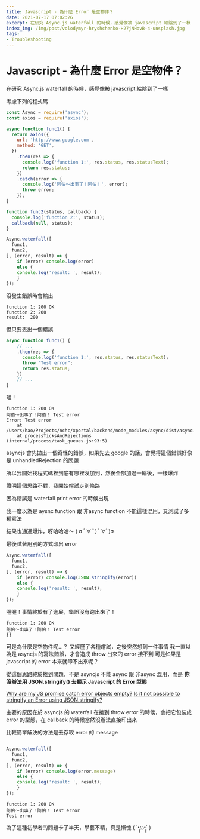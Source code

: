 ```yaml
---
title: Javascript - 為什麼 Error 是空物件？
date: 2021-07-17 07:02:26
excerpt: 在研究 Async.js waterfall 的時候，感覺像被 javascript 給陰到了一樣
index_img: /img/post/volodymyr-hryshchenko-H27jNHovB-4-unsplash.jpg
tags:
- Troubleshooting
---
```

# Javascript - 為什麼 Error 是空物件？
在研究 Async.js waterfall 的時候，感覺像被 javascript 給陰到了一樣

考慮下列的程式碼

```js
const Async = require('async');
const axios = require('axios');

async function func1() {
  return axios({
    url: 'http://www.google.com',
    method: 'GET',
  })
    .then(res => {
      console.log('function 1:', res.status, res.statusText);
      return res.status;
    })
    .catch(error => {
      console.log('阿伯～出事了！阿伯！', error);
      throw error;
    });
}

function func2(status, callback) {
  console.log('function 2:', status);
  callback(null, status);
}

Async.waterfall([
  func1,
  func2,
], (error, result) => {
	if (error) console.log(error)
	else {
    console.log('result: ', result);
	}
});
```

沒發生錯誤時會輸出
```
function 1: 200 OK
function 2: 200
result:  200
```

但只要丟出一個錯誤
```js
async function func1() {
    // ...
    .then(res => {
      console.log('function 1:', res.status, res.statusText);
	  throw "Test error";
      return res.status;
    })
    // ...
}
```

碰！

```
function 1: 200 OK
阿伯～出事了！阿伯！ Test error
Error: Test error
    at /Users/hao/Projects/nchc/xportal/backend/node_modules/async/dist/async.js:173:65
    at processTicksAndRejections (internal/process/task_queues.js:93:5)
```

asyncjs 會先拋出一個奇怪的錯誤，如果先去 google 的話，會覺得這個錯誤好像是 unhandledRejection 的問題

所以我開始找程式碼裡到底有哪裡沒加到，然後全部加過一輪後，一樣爆炸

證明這個思路不對，我開始嚐試走別條路

因為錯誤是 waterfall print error 的時候出現

我一度以為是 aysnc function 跟 非async function 不能這樣混用，又測試了多種寫法

結果也通通爆炸，呀哈哈哈～   ( σ ﾟ∀ ﾟ) ﾟ∀ﾟ)σ 
<br/>

最後試著用別的方式印出 error
```js
Async.waterfall([
  func1,
  func2,
], (error, result) => {
	if (error) console.log(JSON.stringify(error))
	else {
    console.log('result: ', result);
	}
});
```
喔喔！事情終於有了進展，錯誤沒有跑出來了！
```
function 1: 200 OK
阿伯～出事了！阿伯！ Test error
{}
```
可是為什麼是空物件呢…？
又經歷了各種嚐試，之後突然想到一件事情
我一直以為是 asyncjs 的寫法錯誤，才會造成 throw 出來的 error 接不到
可是如果是 javascript 的 error 本來就印不出來呢？

從這個思路終於找到問題，不是 asyncjs 不能 async 跟 非async 混用，而是 **你沒辦法用 JSON.stringify() 去顯示 Javascript 的 Error 型態**

[Why are my JS promise catch error objects empty?](https://stackoverflow.com/questions/38513493/why-are-my-js-promise-catch-error-objects-empty)
[Is it not possible to stringify an Error using JSON.stringify?](https://stackoverflow.com/questions/18391212/is-it-not-possible-to-stringify-an-error-using-json-stringify)

主要的原因在於 asyncjs 的 waterfall 在接到 throw error 的時候，會把它包裝成 error 的型態，在 callback 的時候當然沒辦法直接印出來

比較簡單解決的方法是去存取 error 的 message
```js

Async.waterfall([
  func1,
  func2,
], (error, result) => {
	if (error) console.log(error.message)
	else {
    console.log('result: ', result);
	}
});
```
```
function 1: 200 OK
阿伯～出事了！阿伯！ Test error
Test error
```

為了這種初學者的問題卡了半天，學藝不精，真是慚愧 ( ´•̥̥̥ω•̥̥̥` )
